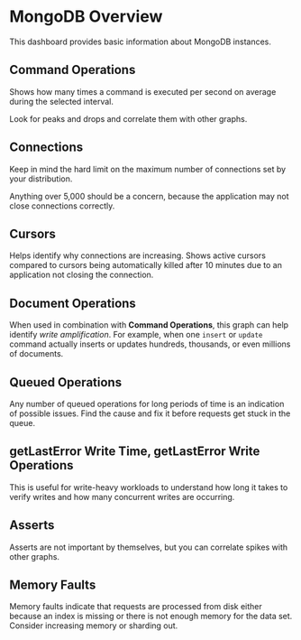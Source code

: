 # MongoDB Overview

This dashboard provides basic information about MongoDB instances.

## Command Operations

Shows how many times a command is executed per second on average during the selected interval.

Look for peaks and drops and correlate them with other graphs.

## Connections

Keep in mind the hard limit on the maximum number of connections set by your distribution.

Anything over 5,000 should be a concern, because the application may not close connections correctly.

## Cursors

Helps identify why connections are increasing.  Shows active cursors compared to cursors being automatically killed after 10 minutes due to an application not closing the connection.

## Document Operations

When used in combination with **Command Operations**, this graph can help identify *write amplification*.  For example, when one `insert` or `update` command actually inserts or updates hundreds, thousands, or even millions of documents.

## Queued Operations

Any number of queued operations for long periods of time is an indication of possible issues.  Find the cause and fix it before requests get stuck in the queue.

## getLastError Write Time, getLastError Write Operations

This is useful for write-heavy workloads to understand how long it takes to verify writes and how many concurrent writes are occurring.

## Asserts

Asserts are not important by themselves, but you can correlate spikes with other graphs.

## Memory Faults

Memory faults indicate that requests are processed from disk either because an index is missing or there is not enough memory for the data set.  Consider increasing memory or sharding out.
